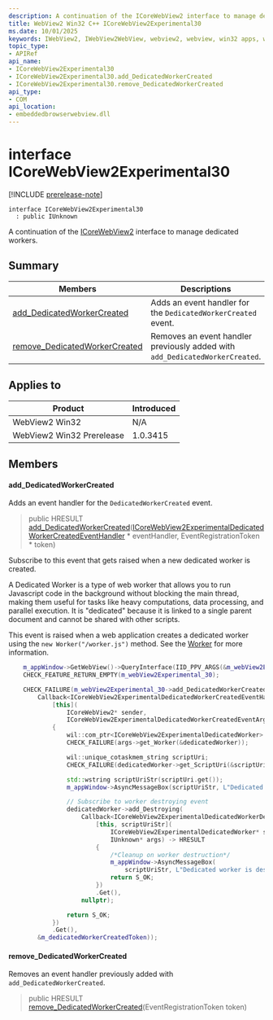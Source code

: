 ```yaml
---
description: A continuation of the ICoreWebView2 interface to manage dedicated workers.
title: WebView2 Win32 C++ ICoreWebView2Experimental30
ms.date: 10/01/2025
keywords: IWebView2, IWebView2WebView, webview2, webview, win32 apps, win32, edge, ICoreWebView2, ICoreWebView2Controller, browser control, edge html, ICoreWebView2Experimental30
topic_type: 
- APIRef
api_name:
- ICoreWebView2Experimental30
- ICoreWebView2Experimental30.add_DedicatedWorkerCreated
- ICoreWebView2Experimental30.remove_DedicatedWorkerCreated
api_type:
- COM
api_location:
- embeddedbrowserwebview.dll
---
```


# interface ICoreWebView2Experimental30

[!INCLUDE [prerelease-note](../includes/prerelease-note.md)]

```
interface ICoreWebView2Experimental30
  : public IUnknown
```

A continuation of the [ICoreWebView2](icorewebview2.md#icorewebview2) interface to manage dedicated workers.

## Summary

 Members                        | Descriptions
--------------------------------|---------------------------------------------
[add_DedicatedWorkerCreated](#add_dedicatedworkercreated) | Adds an event handler for the `DedicatedWorkerCreated` event.
[remove_DedicatedWorkerCreated](#remove_dedicatedworkercreated) | Removes an event handler previously added with `add_DedicatedWorkerCreated`.

## Applies to

Product                         | Introduced
--------------------------------|---------------------------------------------
WebView2 Win32            |    N/A
WebView2 Win32 Prerelease |    1.0.3415

## Members

#### add_DedicatedWorkerCreated

Adds an event handler for the `DedicatedWorkerCreated` event.

> public HRESULT [add_DedicatedWorkerCreated](#add_dedicatedworkercreated)([ICoreWebView2ExperimentalDedicatedWorkerCreatedEventHandler](icorewebview2experimentaldedicatedworkercreatedeventhandler.md#icorewebview2experimentaldedicatedworkercreatedeventhandler) * eventHandler, EventRegistrationToken * token)

Subscribe to this event that gets raised when a new dedicated worker is created.

A Dedicated Worker is a type of web worker that allows you to run Javascript code in the background without blocking the main thread, making them useful for tasks like heavy computations, data processing, and parallel execution. It is "dedicated" because it is linked to a single parent document and cannot be shared with other scripts.

This event is raised when a web application creates a dedicated worker using the `new Worker("/worker.js")` method. See the [Worker](https://developer.mozilla.org/docs/Web/API/Worker/Worker) for more information.

```cpp
    m_appWindow->GetWebView()->QueryInterface(IID_PPV_ARGS(&m_webView2Experimental_30));
    CHECK_FEATURE_RETURN_EMPTY(m_webView2Experimental_30);

    CHECK_FAILURE(m_webView2Experimental_30->add_DedicatedWorkerCreated(
        Callback<ICoreWebView2ExperimentalDedicatedWorkerCreatedEventHandler>(
            [this](
                ICoreWebView2* sender,
                ICoreWebView2ExperimentalDedicatedWorkerCreatedEventArgs* args)
            {
                wil::com_ptr<ICoreWebView2ExperimentalDedicatedWorker> dedicatedWorker;
                CHECK_FAILURE(args->get_Worker(&dedicatedWorker));

                wil::unique_cotaskmem_string scriptUri;
                CHECK_FAILURE(dedicatedWorker->get_ScriptUri(&scriptUri));

                std::wstring scriptUriStr(scriptUri.get());
                m_appWindow->AsyncMessageBox(scriptUriStr, L"Dedicated worker is created");

                // Subscribe to worker destroying event
                dedicatedWorker->add_Destroying(
                    Callback<ICoreWebView2ExperimentalDedicatedWorkerDestroyingEventHandler>(
                        [this, scriptUriStr](
                            ICoreWebView2ExperimentalDedicatedWorker* sender,
                            IUnknown* args) -> HRESULT
                        {
                            /*Cleanup on worker destruction*/
                            m_appWindow->AsyncMessageBox(
                                scriptUriStr, L"Dedicated worker is destroyed");
                            return S_OK;
                        })
                        .Get(),
                    nullptr);

                return S_OK;
            })
            .Get(),
        &m_dedicatedWorkerCreatedToken));
```

#### remove_DedicatedWorkerCreated

Removes an event handler previously added with `add_DedicatedWorkerCreated`.

> public HRESULT [remove_DedicatedWorkerCreated](#remove_dedicatedworkercreated)(EventRegistrationToken token)


